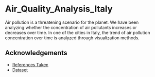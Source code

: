 
# Air_Quality_Analysis_Italy
Air pollution is a threatening scenario for the planet. We have been analyzing whether the concentration of air pollutants increases or decreases over time. In one of the cities in Italy, the trend of air pollution concentration over time is analyzed through visualization methods. 



## Acknowledgements

 - [References Taken](https://www.eea.europa.eu/en/newsroom/news/europes-air-quality-keeps-improving)
 - [Dataset ](https://archive.ics.uci.edu/dataset/360/air+quality)



